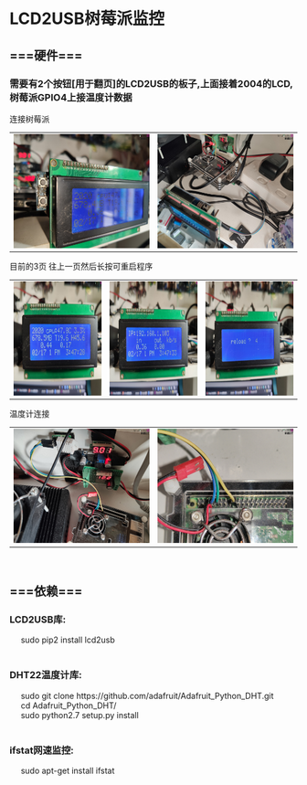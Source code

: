 <!DOCTYPE html><html lang="zh-CN">
<html xmlns="http://www.w3.org/1999/xhtml">	
<body>
<h1>LCD2USB树莓派监控</h1>
<h2>===硬件===</h2>
<h3>需要有2个按钮[用于翻页]的LCD2USB的板子,上面接着2004的LCD,树莓派GPIO4上接温度计数据</h3>
<div>连接树莓派</div>
<table><tr>
<td><img src="https://github.com/MOEYUUKO/Rpi_USB2LCD/blob/master/image/1.jpg" height="200px"></td>
<td><img src="https://github.com/MOEYUUKO/Rpi_USB2LCD/blob/master/image/2.jpg" height="200px"></td>
</tr></table>
<div>目前的3页 往上一页然后长按可重启程序</div>
<table><tr>
<td><img src="https://github.com/MOEYUUKO/Rpi_USB2LCD/blob/master/image/3.jpg" height="200px"></td>
<td><img src="https://github.com/MOEYUUKO/Rpi_USB2LCD/blob/master/image/4.jpg" height="200px"></td>
<td><img src="https://github.com/MOEYUUKO/Rpi_USB2LCD/blob/master/image/5.jpg" height="200px"></td>
</tr></table>
<div>温度计连接</div>
<table><tr>
<td><img src="https://github.com/MOEYUUKO/Rpi_USB2LCD/blob/master/image/6.jpg" height="200px"></td>
<td><img src="https://github.com/MOEYUUKO/Rpi_USB2LCD/blob/master/image/7.jpg" height="200px"></td>
</tr></table>

<br>
<h2>===依赖===</h2>
<div>
<h3>LCD2USB库:</h3>
&nbsp;&nbsp;&nbsp;&nbsp; sudo pip2 install lcd2usb<br>
<br>
<h3>DHT22温度计库:</h3>
&nbsp;&nbsp;&nbsp;&nbsp; sudo git clone https://github.com/adafruit/Adafruit_Python_DHT.git<br>
&nbsp;&nbsp;&nbsp;&nbsp; cd Adafruit_Python_DHT/<br>
&nbsp;&nbsp;&nbsp;&nbsp; sudo python2.7 setup.py install<br>
<br>
<h3>ifstat网速监控:</h3>
&nbsp;&nbsp;&nbsp;&nbsp; sudo apt-get install ifstat
</div>
</body>
</html>